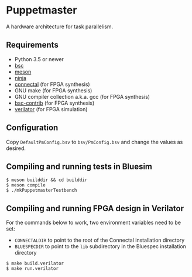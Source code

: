 Puppetmaster
============
A hardware architecture for task parallelism.

Requirements
------------
- Python 3.5 or newer
- [bsc](https://github.com/B-Lang-org/bsc)
- [meson](https://mesonbuild.com/)
- [ninja](https://ninja-build.org/)
- [connectal](http://www.connectal.org/) (for FPGA synthesis)
- GNU make (for FPGA synthesis)
- GNU compiler collection a.k.a. gcc (for FPGA synthesis)
- [bsc-contrib](https://github.com/B-Lang-org/bsc-contrib) (for FPGA synthesis)
- [verilator](https://www.veripool.org/wiki/verilator)  (for FPGA simulation)

Configuration
-------------
Copy `DefaultPmConfig.bsv` to `bsv/PmConfig.bsv` and change the values as desired.

Compiling and running tests in Bluesim
--------------------------------------
```
$ meson builddir && cd builddir
$ meson compile
$ ./mkPuppetmasterTestbench
```

Compiling and running FPGA design in Verilator
----------------------------------------------
For the commands below to work, two environment variables need to be set:
- `CONNECTALDIR` to point to the root of the Connectal installation directory
- `BLUESPECDIR` to point to the `lib` subdirectory in the Bluespec installation directory

```
$ make build.verilator
$ make run.verilator
```
